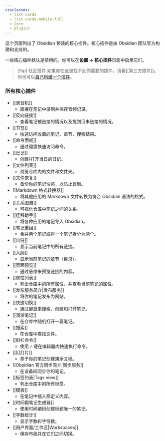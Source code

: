 ```yaml
---
cssclasses:
  - list-cards
  - list-cards-mobile-full
  - Core
  - plugins
---
```


这个页面列出了 Obsidian 预装的核心插件。核心插件是由 Obsidian 团队官方构建和支持的。

一些核心插件默认是禁用的。你可以在**设置 → 核心插件**页面中启用它们。

> [!tip] 社区插件
> 如果你在这里找不到你需要的插件，请看[[第三方插件]]。你也可以[自己构建一个插件](https://docs.obsidian.md/Plugins/Getting+started/Build+a+plugin)。

### 所有核心插件

- [[录音机]]
	- 直接在笔记中录制并保存音频记录。
- [[反向链接]]
	- 查看笔记被链接的情况以及提到但未链接的情况。
- [[书签]]
	- 快速访问收藏的笔记、章节、搜索结果。
- [[命令面板]]
	- 通过键盘快速访问命令。
- [[日记]]
	- 创建/打开当日的日记。
- [[文件列表]]
	- 浏览仓库内的文件和文件夹。
- [[文件恢复]]
	- 备份你的笔记快照，以防止误删。
- [[Markdown 格式转换器]]
	- 将其他应用的 Markdown 文件转换为符合 Obsidian 语法的格式。
- [[关系图谱]]
	- 可视化仓库中笔记之间的关系。
- [[迁移助手]]
	- 将各种应用的笔记导入 Obsidian。
- [[笔记重组]]
	- 合并两个笔记或将一个笔记拆分为两个。
- [[出链]]
	- 显示当前笔记中的所有链接。
- [[大纲]]
	- 显示当前笔记的章节（目录）。
- [[页面预览]]
	- 通过悬停来预览链接的内容。
- [[属性列表]]
	- 列出仓库中的所有属性，并查看当前笔记的属性。
- [[发布服务简介|发布服务]]
	- 将你的笔记发布为网站。
- [[快速切换]]
	- 通过键盘来搜索、创建和打开笔记。
- [[漫游笔记]]
	- 在仓库中随机打开一篇笔记。
- [[搜索]]
	- 在仓库中查找文件。
- [[斜杠命令]]
	- 使用 `/` 键在编辑器内快速执行命令。
- [[幻灯片]]
	- 基于你的笔记创建演示文稿。
- [[Obsidian 官方同步简介|同步服务]]
	- 在设备间同步你的笔记。
- [[标签列表|Tags view]]
	- 列出仓库中的所有标签。
- [[模板]]
	- 在笔记中插入预定义内容。
- [[时间戳笔记生成器]]
	- 使用时间编码创建标题唯一的笔记。
- [[字数统计]]
	- 显示字数和字符数。
- [[用户界面/工作区|Workspaces]]
	- 保存布局并在它们之间切换。